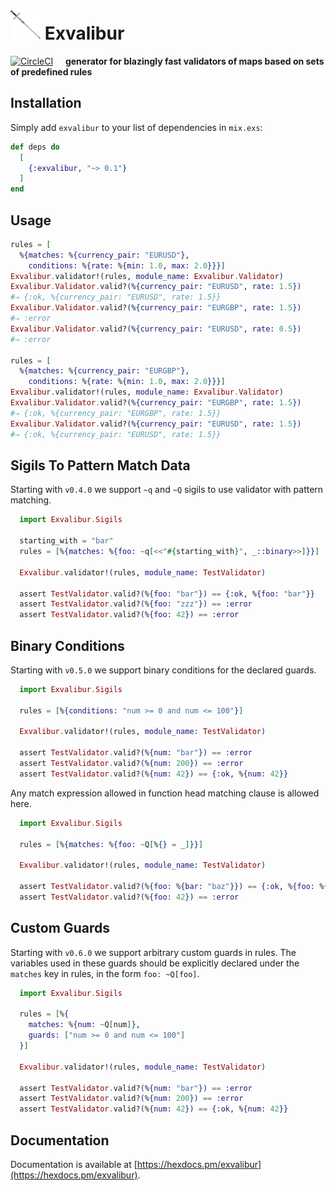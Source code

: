 # ![Logo](/stuff/logo-48x48.png?raw=true) Exvalibur

[![CircleCI](https://circleci.com/gh/am-kantox/exvalibur.svg?style=svg)](https://circleci.com/gh/am-kantox/exvalibur)     **generator for blazingly fast validators of maps based on sets of predefined rules**

## Installation

Simply add `exvalibur` to your list of dependencies in `mix.exs`:

```elixir
def deps do
  [
    {:exvalibur, "~> 0.1"}
  ]
end
```

## Usage

```elixir
rules = [
  %{matches: %{currency_pair: "EURUSD"},
    conditions: %{rate: %{min: 1.0, max: 2.0}}}]
Exvalibur.validator!(rules, module_name: Exvalibur.Validator)
Exvalibur.Validator.valid?(%{currency_pair: "EURUSD", rate: 1.5})
#⇒ {:ok, %{currency_pair: "EURUSD", rate: 1.5}}
Exvalibur.Validator.valid?(%{currency_pair: "EURGBP", rate: 1.5})
#⇒ :error
Exvalibur.Validator.valid?(%{currency_pair: "EURUSD", rate: 0.5})
#⇒ :error

rules = [
  %{matches: %{currency_pair: "EURGBP"},
    conditions: %{rate: %{min: 1.0, max: 2.0}}}]
Exvalibur.validator!(rules, module_name: Exvalibur.Validator)
Exvalibur.Validator.valid?(%{currency_pair: "EURGBP", rate: 1.5})
#⇒ {:ok, %{currency_pair: "EURGBP", rate: 1.5}}
Exvalibur.Validator.valid?(%{currency_pair: "EURUSD", rate: 1.5})
#⇒ {:ok, %{currency_pair: "EURUSD", rate: 1.5}}
```

## Sigils To Pattern Match Data

Starting with `v0.4.0` we support `~q` and `~Q` sigils to use validator with
pattern matching.

```elixir
  import Exvalibur.Sigils

  starting_with = "bar"
  rules = [%{matches: %{foo: ~q[<<"#{starting_with}", _::binary>>]}}]

  Exvalibur.validator!(rules, module_name: TestValidator)

  assert TestValidator.valid?(%{foo: "bar"}) == {:ok, %{foo: "bar"}}
  assert TestValidator.valid?(%{foo: "zzz"}) == :error
  assert TestValidator.valid?(%{foo: 42}) == :error
```

## Binary Conditions

Starting with `v0.5.0` we support binary conditions for the declared guards.

```elixir
  import Exvalibur.Sigils

  rules = [%{conditions: "num >= 0 and num <= 100"}]

  Exvalibur.validator!(rules, module_name: TestValidator)

  assert TestValidator.valid?(%{num: "bar"}) == :error
  assert TestValidator.valid?(%{num: 200}) == :error
  assert TestValidator.valid?(%{num: 42}) == {:ok, %{num: 42}}
```

Any match expression allowed in function head matching clause is allowed here.

```elixir
  import Exvalibur.Sigils

  rules = [%{matches: %{foo: ~Q[%{} = _]}}]

  Exvalibur.validator!(rules, module_name: TestValidator)

  assert TestValidator.valid?(%{foo: %{bar: "baz"}}) == {:ok, %{foo: %{bar: "baz"}}}
  assert TestValidator.valid?(%{foo: 42}) == :error
```

## Custom Guards

Starting with `v0.6.0` we support arbitrary custom guards in rules. The variables
used in these guards should be explicitly declared under the `matches` key in rules,
in the form `foo: ~Q[foo]`.

```elixir
  import Exvalibur.Sigils

  rules = [%{
    matches: %{num: ~Q[num]},
    guards: ["num >= 0 and num <= 100"]
  }]

  Exvalibur.validator!(rules, module_name: TestValidator)

  assert TestValidator.valid?(%{num: "bar"}) == :error
  assert TestValidator.valid?(%{num: 200}) == :error
  assert TestValidator.valid?(%{num: 42}) == {:ok, %{num: 42}}
```


## Documentation

Documentation is available at [https://hexdocs.pm/exvalibur](https://hexdocs.pm/exvalibur).

